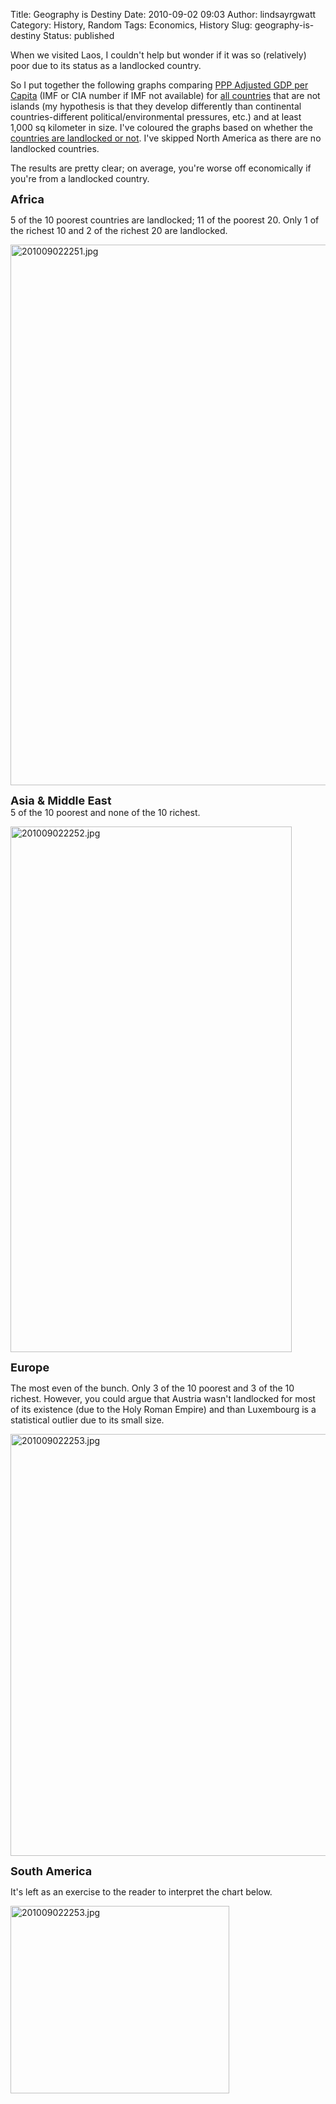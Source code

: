 Title: Geography is Destiny
Date: 2010-09-02 09:03
Author: lindsayrgwatt
Category: History, Random
Tags: Economics, History
Slug: geography-is-destiny
Status: published

When we visited Laos, I couldn't help but wonder if it was so (relatively) poor due to its status as a landlocked country.

So I put together the following graphs comparing [PPP Adjusted GDP per Capita](http://en.wikipedia.org/wiki/List_of_countries_by_GDP_(PPP)_per_capita) (IMF or CIA number if IMF not available) for [all countries](http://en.wikipedia.org/wiki/List_of_sovereign_states_and_dependent_territories_by_continent) that are not islands (my hypothesis is that they develop differently than continental countries-different political/environmental pressures, etc.) and at least 1,000 sq kilometer in size. I've coloured the graphs based on whether the [countries are landlocked or not](http://en.wikipedia.org/wiki/Landlocked_country). I've skipped North America as there are no landlocked countries.

The results are pretty clear; on average, you're worse off economically if you're from a landlocked country.

<font size="5"><span style="font-size: 18px;">**Africa**</span></font>

5 of the 10 poorest countries are landlocked; 11 of the poorest 20. Only 1 of the richest 10 and 2 of the richest 20 are landlocked.

<img src="{static}/images/2010/09/201009022251.jpg" width="700" height="865" alt="201009022251.jpg" />

<font size="5"><span style="font-size: 18px;">**Asia & Middle East**</span></font>  
5 of the 10 poorest and none of the 10 richest.

<img src="{static}/images/2010/09/201009022252.jpg" width="450" height="841" alt="201009022252.jpg" />

<font size="5"><span style="font-size: 18px;">**Europe**</span></font>

The most even of the bunch. Only 3 of the 10 poorest and 3 of the 10 richest. However, you could argue that Austria wasn't landlocked for most of its existence (due to the Holy Roman Empire) and than Luxembourg is a statistical outlier due to its small size.

<img src="{static}/images/2010/09/201009022253.jpg" width="600" height="675" alt="201009022253.jpg" />

<font size="5"><span style="font-size: 18px;">**South America**</span></font>

It's left as an exercise to the reader to interpret the chart below.

<img src="{static}/images/2010/09/2010090222531.jpg" width="350" height="300" alt="201009022253.jpg" />
